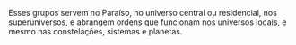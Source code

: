 ﻿Esses grupos servem no Paraíso, no universo central ou residencial, nos superuniversos, e abrangem ordens que funcionam nos universos locais, e mesmo nas constelações, sistemas e planetas.